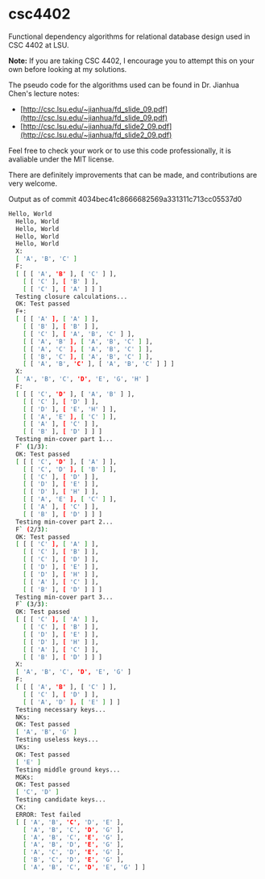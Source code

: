 csc4402
=======
Functional dependency algorithms for relational database design used in CSC 4402 at LSU.


**Note:** If you are taking CSC 4402, I encourage you to attempt this on your own before looking at my solutions.

The pseudo code for the algorithms used can be found in Dr. Jianhua Chen's lecture notes:
* [http://csc.lsu.edu/~jianhua/fd_slide_09.pdf](http://csc.lsu.edu/~jianhua/fd_slide_09.pdf)
* [http://csc.lsu.edu/~jianhua/fd_slide2_09.pdf](http://csc.lsu.edu/~jianhua/fd_slide2_09.pdf)


Feel free to check your work or to use this code professionally, it is avaliable under the MIT license.

There are definitely improvements that can be made, and contributions are very welcome.

Output as of commit 4034bec41c8666682569a331311c713cc05537d0

```sh
Hello, World
  Hello, World
  Hello, World
  Hello, World
  Hello, World
  X:
  [ 'A', 'B', 'C' ]
  F:
  [ [ [ 'A', 'B' ], [ 'C' ] ],
    [ [ 'C' ], [ 'B' ] ],
    [ [ 'C' ], [ 'A' ] ] ]
  Testing closure calculations...
  OK: Test passed
  F+:
  [ [ [ 'A' ], [ 'A' ] ],
    [ [ 'B' ], [ 'B' ] ],
    [ [ 'C' ], [ 'A', 'B', 'C' ] ],
    [ [ 'A', 'B' ], [ 'A', 'B', 'C' ] ],
    [ [ 'A', 'C' ], [ 'A', 'B', 'C' ] ],
    [ [ 'B', 'C' ], [ 'A', 'B', 'C' ] ],
    [ [ 'A', 'B', 'C' ], [ 'A', 'B', 'C' ] ] ]
  X:
  [ 'A', 'B', 'C', 'D', 'E', 'G', 'H' ]
  F:
  [ [ [ 'C', 'D' ], [ 'A', 'B' ] ],
    [ [ 'C' ], [ 'D' ] ],
    [ [ 'D' ], [ 'E', 'H' ] ],
    [ [ 'A', 'E' ], [ 'C' ] ],
    [ [ 'A' ], [ 'C' ] ],
    [ [ 'B' ], [ 'D' ] ] ]
  Testing min-cover part 1...
  F` (1/3):
  OK: Test passed
  [ [ [ 'C', 'D' ], [ 'A' ] ],
    [ [ 'C', 'D' ], [ 'B' ] ],
    [ [ 'C' ], [ 'D' ] ],
    [ [ 'D' ], [ 'E' ] ],
    [ [ 'D' ], [ 'H' ] ],
    [ [ 'A', 'E' ], [ 'C' ] ],
    [ [ 'A' ], [ 'C' ] ],
    [ [ 'B' ], [ 'D' ] ] ]
  Testing min-cover part 2...
  F` (2/3):
  OK: Test passed
  [ [ [ 'C' ], [ 'A' ] ],
    [ [ 'C' ], [ 'B' ] ],
    [ [ 'C' ], [ 'D' ] ],
    [ [ 'D' ], [ 'E' ] ],
    [ [ 'D' ], [ 'H' ] ],
    [ [ 'A' ], [ 'C' ] ],
    [ [ 'B' ], [ 'D' ] ] ]
  Testing min-cover part 3...
  F` (3/3):
  OK: Test passed
  [ [ [ 'C' ], [ 'A' ] ],
    [ [ 'C' ], [ 'B' ] ],
    [ [ 'D' ], [ 'E' ] ],
    [ [ 'D' ], [ 'H' ] ],
    [ [ 'A' ], [ 'C' ] ],
    [ [ 'B' ], [ 'D' ] ] ]
  X:
  [ 'A', 'B', 'C', 'D', 'E', 'G' ]
  F:
  [ [ [ 'A', 'B' ], [ 'C' ] ],
    [ [ 'C' ], [ 'D' ] ],
    [ [ 'A', 'D' ], [ 'E' ] ] ]
  Testing necessary keys...
  NKs:
  OK: Test passed
  [ 'A', 'B', 'G' ]
  Testing useless keys...
  UKs:
  OK: Test passed
  [ 'E' ]
  Testing middle ground keys...
  MGKs:
  OK: Test passed
  [ 'C', 'D' ]
  Testing candidate keys...
  CK:
  ERROR: Test failed
  [ [ 'A', 'B', 'C', 'D', 'E' ],
    [ 'A', 'B', 'C', 'D', 'G' ],
    [ 'A', 'B', 'C', 'E', 'G' ],
    [ 'A', 'B', 'D', 'E', 'G' ],
    [ 'A', 'C', 'D', 'E', 'G' ],
    [ 'B', 'C', 'D', 'E', 'G' ],
    [ 'A', 'B', 'C', 'D', 'E', 'G' ] ]


```
